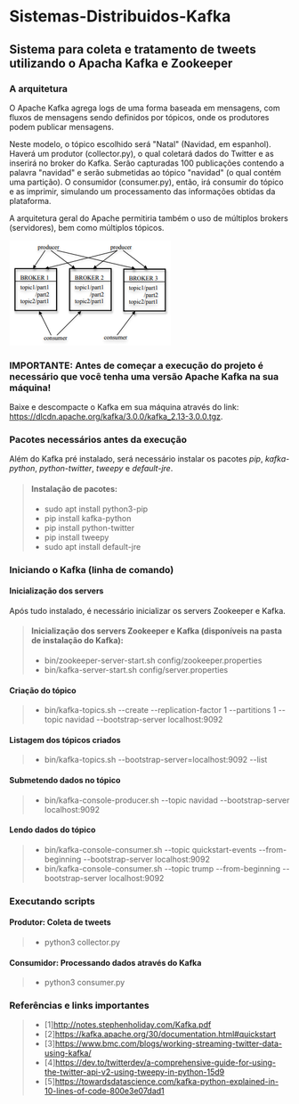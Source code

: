 # Sistemas-Distribuidos-Kafka

## Sistema para coleta e tratamento de tweets utilizando o Apacha Kafka e Zookeeper

### A arquitetura
O Apache Kafka agrega logs de uma forma baseada em mensagens, com fluxos de mensagens sendo definidos por tópicos, onde os produtores podem publicar mensagens.

Neste modelo, o tópico escolhido será "Natal" (Navidad, em espanhol). Haverá um produtor (collector.py), o qual coletará dados do Twitter e as inserirá no broker do Kafka. Serão capturadas 100 publicações contendo a palavra "navidad" e serão submetidas ao tópico "navidad" (o qual contém uma partição). O consumidor (consumer.py), então, irá consumir do tópico e as imprimir, simulando um processamento das informações obtidas da plataforma.

A arquitetura geral do Apache permitiria também o uso de múltiplos brokers (servidores), bem como múltiplos tópicos.

![Exemplo de uma arquitetura do Kafka.](/assets/images/arq.PNG "Exemplo de uma arquitetura do Kafka [1]")

### **IMPORTANTE:** Antes de começar a execução do projeto é necessário que você tenha uma versão Apache Kafka na sua máquina!

Baixe e descompacte o Kafka em sua máquina através do link: <https://dlcdn.apache.org/kafka/3.0.0/kafka_2.13-3.0.0.tgz>.

### Pacotes necessários antes da execução
Além do Kafka pré instalado, será necessário instalar os pacotes *pip*, *kafka-python*, *python-twitter*, *tweepy* e *default-jre*.

> #### Instalação de pacotes:
> - sudo apt install python3-pip
> - pip install kafka-python
> - pip install python-twitter
> - pip install tweepy
> - sudo apt install default-jre

### Iniciando o Kafka (linha de comando)
#### Inicialização dos servers
Após tudo instalado, é necessário inicializar os servers Zookeeper e Kafka.
> #### Inicialização dos servers Zookeeper e Kafka (disponíveis na pasta de instalação do Kafka):
> - bin/zookeeper-server-start.sh config/zookeeper.properties
> - bin/kafka-server-start.sh config/server.properties

#### Criação do tópico
> - bin/kafka-topics.sh --create --replication-factor 1 --partitions 1 --topic navidad --bootstrap-server localhost:9092

#### Listagem dos tópicos criados
> - bin/kafka-topics.sh --bootstrap-server=localhost:9092 --list

#### Submetendo dados no tópico
> - bin/kafka-console-producer.sh --topic navidad --bootstrap-server localhost:9092

#### Lendo dados do tópico
> - bin/kafka-console-consumer.sh --topic quickstart-events --from-beginning --bootstrap-server localhost:9092
> - bin/kafka-console-consumer.sh --topic trump --from-beginning --bootstrap-server localhost:9092

### Executando scripts
#### Produtor: Coleta de tweets
> - python3 collector.py

#### Consumidor: Processando dados através do Kafka
> - python3 consumer.py

### Referências e links importantes
> - [1]<http://notes.stephenholiday.com/Kafka.pdf>
> - [2]<https://kafka.apache.org/30/documentation.html#quickstart>
> - [3]<https://www.bmc.com/blogs/working-streaming-twitter-data-using-kafka/>
> - [4]<https://dev.to/twitterdev/a-comprehensive-guide-for-using-the-twitter-api-v2-using-tweepy-in-python-15d9>
> - [5]<https://towardsdatascience.com/kafka-python-explained-in-10-lines-of-code-800e3e07dad1>
